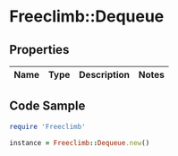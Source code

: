 # Freeclimb::Dequeue

## Properties

Name | Type | Description | Notes
------------ | ------------- | ------------- | -------------

## Code Sample

```ruby
require 'Freeclimb'

instance = Freeclimb::Dequeue.new()
```


